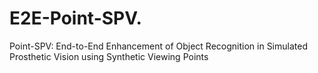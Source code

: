 # E2E-Point-SPV.
Point-SPV: End-to-End Enhancement of Object Recognition in Simulated Prosthetic Vision using Synthetic Viewing Points
